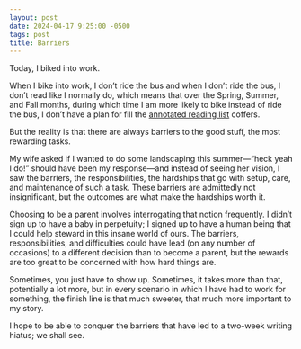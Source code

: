 ```yaml
---
layout: post
date: 2024-04-17 9:25:00 -0500
tags: post
title: Barriers
---
```


Today, I biked into work.

When I bike into work, I don’t ride the bus and when I don’t ride the bus, I don’t read like I normally do, which means that over the Spring, Summer, and Fall months, during which time I am more likely to bike instead of ride the bus, I don’t have a plan for fill the [annotated reading list](https://engineeredeloquence.com/2024/04/annotated-reading-list) coffers.

But the reality is that there are always barriers to the good stuff, the most rewarding tasks.

My wife asked if I wanted to do some landscaping this summer—“heck yeah I do!” should have been my response—and instead of seeing her vision, I saw the barriers, the responsibilities, the hardships that go with setup, care, and maintenance of such a task. These barriers are admittedly not insignificant, but the outcomes are what make the hardships worth it.

Choosing to be a parent involves interrogating that notion frequently. I didn’t sign up to have a baby in perpetuity; I signed up to have a human being that I could help steward in this insane world of ours. The barriers, responsibilities, and difficulties could have lead (on any number of occasions) to a different decision than to become a parent, but the rewards are too great to be concerned with how hard things are.

Sometimes, you just have to show up. Sometimes, it takes more than that, potentially a lot more, but in every scenario in which I have had to work for something, the finish line is that much sweeter, that much more important to my story.

I hope to be able to conquer the barriers that have led to a two-week writing hiatus; we shall see.